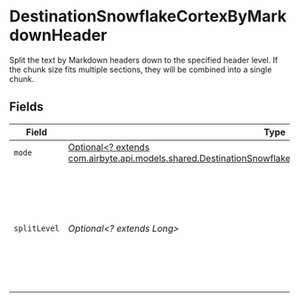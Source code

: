 # DestinationSnowflakeCortexByMarkdownHeader

Split the text by Markdown headers down to the specified header level. If the chunk size fits multiple sections, they will be combined into a single chunk.


## Fields

| Field                                                                                                                                                                                               | Type                                                                                                                                                                                                | Required                                                                                                                                                                                            | Description                                                                                                                                                                                         |
| --------------------------------------------------------------------------------------------------------------------------------------------------------------------------------------------------- | --------------------------------------------------------------------------------------------------------------------------------------------------------------------------------------------------- | --------------------------------------------------------------------------------------------------------------------------------------------------------------------------------------------------- | --------------------------------------------------------------------------------------------------------------------------------------------------------------------------------------------------- |
| `mode`                                                                                                                                                                                              | [Optional<? extends com.airbyte.api.models.shared.DestinationSnowflakeCortexSchemasProcessingTextSplitterMode>](../../models/shared/DestinationSnowflakeCortexSchemasProcessingTextSplitterMode.md) | :heavy_minus_sign:                                                                                                                                                                                  | N/A                                                                                                                                                                                                 |
| `splitLevel`                                                                                                                                                                                        | *Optional<? extends Long>*                                                                                                                                                                          | :heavy_minus_sign:                                                                                                                                                                                  | Level of markdown headers to split text fields by. Headings down to the specified level will be used as split points                                                                                |
